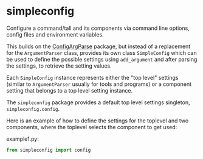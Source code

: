 # simpleconfig

Configure a command/tall and its components via command line options, config files and environment variables.

This builds on the [ConfigArgParse](https://github.com/bw2/ConfigArgParse) package, but instead of a replacement 
for the `ArgumentParser` class, provides its own class `SimpleConfig`
which can be used to define the possible settings using 
`add_argument` and after parsing the settings, to retrieve the 
setting values.

Each `SimpleConfig` instance represents either the "top level" settings
(similar to `ArgumentParser` usually for tools and programs) or a component
setting that belongs to a top level setting instance.

The `simpleconfig` package provides a default top level settings singleton, 
`simpleconfig.config`.  
  
Here is an example of how to define the settings
for the toplevel and two components, where the 
toplevel selects the component to get used:

example1.py:
```python
from simpleconfig import config


```
